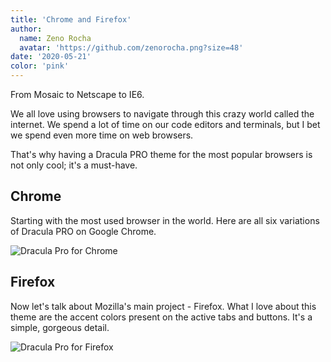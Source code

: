 ```yaml
---
title: 'Chrome and Firefox'
author:
  name: Zeno Rocha
  avatar: 'https://github.com/zenorocha.png?size=48'
date: '2020-05-21'
color: 'pink'
---
```


From Mosaic to Netscape to IE6.

We all love using browsers to navigate through this crazy world called the internet. We spend a lot of time on our code editors and terminals, but I bet we spend even more time on web browsers.

That's why having a Dracula PRO theme for the most popular browsers is not only cool; it's a must-have.

## Chrome

Starting with the most used browser in the world. Here are all six variations of Dracula PRO on Google Chrome.

![Dracula Pro for Chrome](/static/img/logs/chrome-and-firefox-a.png)

## Firefox

Now let's talk about Mozilla's main project - Firefox. What I love about this theme are the accent colors present on the active tabs and buttons. It's a simple, gorgeous detail.

![Dracula Pro for Firefox](/static/img/logs/chrome-and-firefox-b.png)
